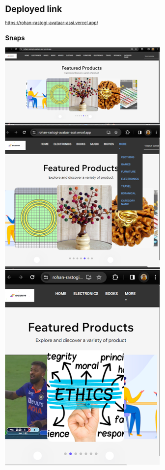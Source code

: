 # Deployed link
https://rohan-rastogi-avataar-assi.vercel.app/


## Snaps
![alt text](https://github.com/rrohann24/RohanRastogiAvataarAssi/blob/main/snaps/Screenshot%202024-03-25%20234750.png)
![alt text](https://github.com/rrohann24/RohanRastogiAvataarAssi/blob/main/snaps/Screenshot%202024-03-25%20234815.png)
![alt text](https://github.com/rrohann24/RohanRastogiAvataarAssi/blob/main/snaps/Screenshot%202024-03-25%20234841.png)
